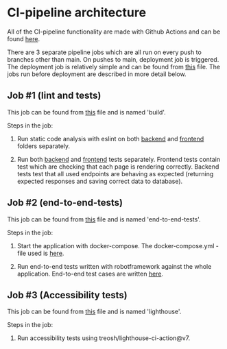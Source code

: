 # CI-pipeline architecture

All of the CI-pipeline functionality are made with Github Actions and can be found [here](https://github.com/Devops-ohtuprojekti/DevOpsCSAOS/blob/main/.github/workflows).

There are 3 separate pipeline jobs which are all run on every push to branches other than main. On pushes to main, deployment job is triggered. The deployment job is relatively simple and can be found from [this](https://github.com/Devops-ohtuprojekti/DevOpsCSAOS/blob/main/.github/workflows/workflow.yml) file. The jobs run before deployment are described in more detail below.

## Job #1 (lint and tests)

This job can be found from [this](https://github.com/Devops-ohtuprojekti/DevOpsCSAOS/blob/main/.github/workflows/workflow.yml) file and is named 'build'.

Steps in the job:

1. Run static code analysis with eslint on both [backend](https://github.com/Devops-ohtuprojekti/DevOpsCSAOS/tree/main/backend) and [frontend](https://github.com/Devops-ohtuprojekti/DevOpsCSAOS/tree/main/frontend) folders separately. 

2. Run both [backend](https://github.com/Devops-ohtuprojekti/DevOpsCSAOS/tree/main/backend) and [frontend](https://github.com/Devops-ohtuprojekti/DevOpsCSAOS/tree/main/frontend) tests separately. Frontend tests contain test which are checking that each page is rendering correctly. Backend tests test that all used endpoints are behaving as expected (returning expected responses and saving correct data to database). 

## Job #2 (end-to-end-tests)

This job can be found from [this](https://github.com/Devops-ohtuprojekti/DevOpsCSAOS/blob/main/.github/workflows/workflow.yml) file and is named 'end-to-end-tests'.

Steps in the job:

1. Start the application with docker-compose. The docker-compose.yml -file used is [here](https://github.com/Devops-ohtuprojekti/DevOpsCSAOS/blob/main/end-to-end-tests/docker-compose.yml). 

2. Run end-to-end tests written with robotframework against the whole application. End-to-end test cases are written [here](https://github.com/Devops-ohtuprojekti/DevOpsCSAOS/tree/documentation/end-to-end-tests/tests).

## Job #3 (Accessibility tests)

This job can be found from [this](https://github.com/Devops-ohtuprojekti/DevOpsCSAOS/blob/main/.github/workflows/lighthouse.yml) file and is named 'lighthouse'.

Steps in the job:

1. Run accessibility tests using treosh/lighthouse-ci-action@v7. 

